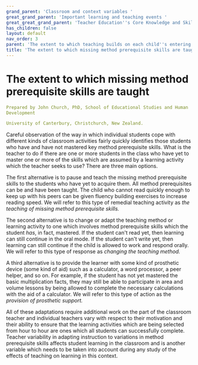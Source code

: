 ```yaml
---
grand_parent: 'Classroom and context variables '
great_grand_parent: 'Important learning and teaching events '
great_great_grand_parent: 'Teacher Education''s Core Knowledge and Skills.'
has_children: false
layout: default
nav_order: 3
parent: 'The extent to which teaching builds on each child''s entering skills '
title: 'The extent to which missing method prerequisite skills are taught '
---
```

# The extent to which missing method prerequisite skills are taught


```yaml
Prepared by John Church, PhD, School of Educational Studies and Human
Development

University of Canterbury, Christchurch, New Zealand.
```


Careful observation of the way in which individual students cope with
different kinds of classroom activities fairly quickly identifies those
students who have and have not mastered key method prerequisite skills.
What is the teacher to do if there are one or more students in the class
who have yet to master one or more of the skills which are assumed by a
learning activity which the teacher seeks to use? There are three main
options.

The first alternative is to pause and teach the missing method
prerequisite skills to the students who have yet to acquire them. All
method prerequisites can be and have been taught. The child who cannot
read quickly enough to keep up with his peers can be given fluency
building exercises to increase reading speed. We will refer to this type
of remedial teaching activity as *the teaching of missing method
prerequisite skills.*

The second alternative is to change or adapt the teaching method or
learning activity to one which involves method prerequisite skills which
the student *has*, in fact, mastered. If the student can\'t read yet,
then learning can still continue in the oral mode. If the student can\'t
write yet, then learning can still continue if the child is allowed to
work and respond orally. We will refer to this type of response as
*changing the teaching method.*

A third alternative is to provide the learner with some kind of
prosthetic device (some kind of aid) such as a calculator, a word
processor, a peer helper, and so on. For example, if the student has not
yet mastered the basic multiplication facts, they may still be able to
participate in area and volume lessons by being allowed to complete the
necessary calculations with the aid of a calculator. We will refer to
this type of action as the *provision of prosthetic support.*

All of these adaptations require additional work on the part of the
classroom teacher and individual teachers vary with respect to their
motivation and their ability to ensure that the learning activities
which are being selected from hour to hour are ones which all students
can successfully complete. Teacher variability in adapting instruction
to variations in method prerequisite skills affects student learning in
the classroom and is another variable which needs to be taken into
account during any study of the effects of teaching on learning in this
context.
